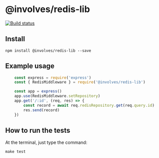# @involves/redis-lib

[![Build status](https://badge.buildkite.com/edb6f11956b74d84e6e48b671e5df36688b1c682aaeed0c452.svg)](https://buildkite.com/involves/nodejs-lib-redis2)

## Install
```
npm install @involves/redis-lib --save
```

## Example usage

```javascript
    const express = require('express')
    const { RedisMiddleware } = require('@involves/redis-lib')

    const app = express()
    app.use(RedisMiddleware.setRepository)
    app.get('/:id', (req, res) => {
        const record = await req.redisRepository.get(req.query.id)
        res.send(record)
    })
```

## How to run the tests

At the terminal, just type the command:
```
make test
```